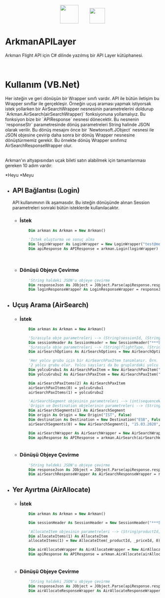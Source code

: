 <p align="center">
  <img src="https://acentesoft.com/images/acentelogoosiyah.png" height="60" />&nbsp&nbsp&nbsp&nbsp&nbsp&nbsp&nbsp&nbsp
  <img src="https://lh3.googleusercontent.com/proxy/2AolACWzslhAFNh48fugxRhkYKCwu_8DzuARi8W41LYu0GzR2XMIJgEmPBKYQieRLAT-6_ex8ERICnTKJRIGE1zRd0dsTJC7O2gcCKa98G3CGLEv3dDHRA" height="50" />
</p>



# ArkmanAPILayer
Arkman Flight API için C# dilinde yazılmış bir API Layer kütüphanesi.


<br>

<h1>Kullanım (VB.Net)</h1>
Her isteğin ve geri dönüşün bir Wrapper sınıfı vardır. API ile bütün iletişim bu Wrapper sınıflar ile gerçekleşir. Örneğin uçuş araması yapmak istiyorsak
istek yollarken bir AirSearchWrapper nesnesinin parametrelerini doldurup `Arkman.AirSearch(airSearchWrapper)` fonksiyonuna yollamalıyız. Bu fonksiyon bize
bir `APIResponse` nesnesi dönecektir. Bu nesnenin `responseStr` parametresinde dönüş parametreleri String halinde JSON olarak verilir. Bu dönüş mesajını önce
bir `Newtonsoft.JObject` nesnesi ile JSON objesine çevirip daha sonra bir dönüş Wrapper nesnesine dönüştürmemiz gerekir. Bu örnekte dönüş Wrapper sınıfımız AirSearchResponseWrapper olur.

<br>
<br>

Arkman'ın altyapısından uçak bileti satın alabilmek için tamamlanması gereken 10 adım vardır:

*Heyu
*Meyu


- <h2>API Bağlantısı (Login)</h2>
  API kullanımının ilk aşamasıdır. Bu isteğin dönüşünde alınan Session parametreleri sonraki bütün isteklerde kullanılacaktır.
  
  - <h3>İstek</h3>
    
    ````vb
        Dim arkman As Arkman = New Arkman()

        'İstek oluşturma ve sonuç alma
        Dim loginWrapper As LoginWrapper = New LoginWrapper("test@met-aybilisim.com", "metay123", True)
        Dim apiResponse As APIResponse = arkman.Login(loginWrapper)

        
    ````

  - <h3>Dönüşü Objeye Çevirme</h3>

    ````vb
        'String haldeki JSON'u objeye çevirme
        Dim responseJson As JObject = JObject.Parse(apiResponse.responseStr)
        Dim loginResponseWrapper As LoginResponseWrapper = responseJson.ToObject(Of LoginResponseWrapper)()
    ````
    
- <h2>Uçuş Arama (AirSearch)</h2>

  - <h3>İstek</h3>
    
    ````vb
        Dim arkman As Arkman = New Arkman()

        'Sırasıyla obje parametreleri --> (String)sessionId, (String)sessionToken
        Dim sessionHeader As SessionHeader = New SessionHeader("***SessionId***", "***SessionToken***")
        'Sırasıyla obje parametreleri --> (String)flightType, (String)cabinType, (String)refundableType, (Boolean)directFlightsOnly, (Boolean)availableFlightsOnly, (String)fareDisplayType
        Dim airSearchOptions As AirSearchOptions = New AirSearchOptions("_flightType", "_cabinType", "_refundableType", "_currency", True, True, "_fareDisplayType")

        'Her yolcu grubu için bir AirSearchPaxItem tanımlanır. Örn. 2 yetişkin ve 1 genç varsa
        '2 yolcu grubu olur. Yolcu sayıları da bu gruplardaki yolcu sayılarıdır.
        Dim yolcuGrubu1 As AirSearchPaxItem = New AirSearchPaxItem("ADT", 2)
        Dim yolcuGrubu2 As AirSearchPaxItem = New AirSearchPaxItem("YTH", 1)

        Dim airSearchPaxItems(2) As AirSearchPaxItem
        airSearchPaxItems(0) = yolcuGrubu1
        airSearchPaxItems(1) = yolcuGrubu2

        'AirSearchSegment objesinin parametreleri --> (int)sequenceNo, (String)departureDay, (Origin)origin, (Destination)destination
        'Origin ve Destination objelerinin parametreleri --> (String)airportCode, (Boolean)isCity
        Dim airSearchSegments(1) As AirSearchSegment
        Dim origin As Origin = New Origin("IST", False)
        Dim destination As Destination = New Destination("ESB", False)
        airSearchSegments(0) = New AirSearchSegment(1, "15.03.2020", origin, destination)

        Dim airSearchWrapper As AirSearchWrapper = New AirSearchWrapper(sessionHeader, airSearchOptions, airSearchPaxItems, airSearchSegments)
        Dim apiResponse As APIResponse = arkman.AirSearch(airSearchWrapper)
        
    ````

  - <h3>Dönüşü Objeye Çevirme</h3>

    ````vb
        'String haldeki JSON'u objeye çevirme
        Dim responseJson As JObject = JObject.Parse(apiResponse.responseStr)
        Dim airSearchResponseWrapper As AirSearchResponseWrapper = responseJson.ToObject(Of AirSearchResponseWrapper)()
    ````
    

- <h2>Yer Ayırtma (AirAllocate)</h2>

  - <h3>İstek</h3>
    
    ````vb
        Dim arkman As Arkman = New Arkman()

        Dim sessionHeader As SessionHeader = New SessionHeader("***SessionId***", "***SessionToken***")

        'AllocateItem objesinin parametreleri --> (String)productId, (String)priceId, (int)markupFare
        Dim allocateItems(1) As AllocateItem
        allocateItems(1) = New AllocateItem(_productId, _priceId, 0)

        Dim airAllocateWrapper As AirAllocateWrapper = New AirAllocateWrapper(sessionHeader, airAllocateWrapper)
        Dim apiResponse As APIResponse = arkman.AirAllocate(airAllocateWrapper)
        
    ````

  - <h3>Dönüşü Objeye Çevirme</h3>

    ````vb
        'String haldeki JSON'u objeye çevirme
        Dim responseJson As JObject = JObject.Parse(apiResponse.responseStr)
        Dim airAllocateResponseWrapper As AirAllocateResponseWrapper = responseJson.ToObject(Of AirAllocateResponseWrapper)()
    ````
